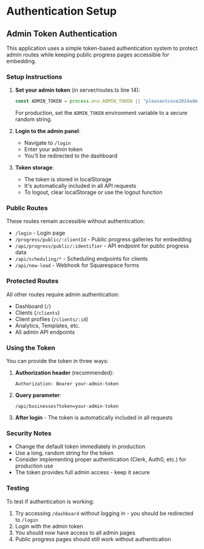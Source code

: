 # Authentication Setup

## Admin Token Authentication

This application uses a simple token-based authentication system to protect admin routes while keeping public progress pages accessible for embedding.

### Setup Instructions

1. **Set your admin token** (in server/routes.ts line 14):
   ```typescript
   const ADMIN_TOKEN = process.env.ADMIN_TOKEN || "pleasantcove2024admin";
   ```
   
   For production, set the `ADMIN_TOKEN` environment variable to a secure random string.

2. **Login to the admin panel**:
   - Navigate to `/login`
   - Enter your admin token
   - You'll be redirected to the dashboard

3. **Token storage**:
   - The token is stored in localStorage
   - It's automatically included in all API requests
   - To logout, clear localStorage or use the logout function

### Public Routes

These routes remain accessible without authentication:
- `/login` - Login page
- `/progress/public/:clientId` - Public progress galleries for embedding
- `/api/progress/public/:identifier` - API endpoint for public progress data
- `/api/scheduling/*` - Scheduling endpoints for clients
- `/api/new-lead` - Webhook for Squarespace forms

### Protected Routes

All other routes require admin authentication:
- Dashboard (`/`)
- Clients (`/clients`)
- Client profiles (`/clients/:id`)
- Analytics, Templates, etc.
- All admin API endpoints

### Using the Token

You can provide the token in three ways:
1. **Authorization header** (recommended):
   ```
   Authorization: Bearer your-admin-token
   ```

2. **Query parameter**:
   ```
   /api/businesses?token=your-admin-token
   ```

3. **After login** - The token is automatically included in all requests

### Security Notes

- Change the default token immediately in production
- Use a long, random string for the token
- Consider implementing proper authentication (Clerk, Auth0, etc.) for production use
- The token provides full admin access - keep it secure

### Testing

To test if authentication is working:
1. Try accessing `/dashboard` without logging in - you should be redirected to `/login`
2. Login with the admin token
3. You should now have access to all admin pages
4. Public progress pages should still work without authentication 